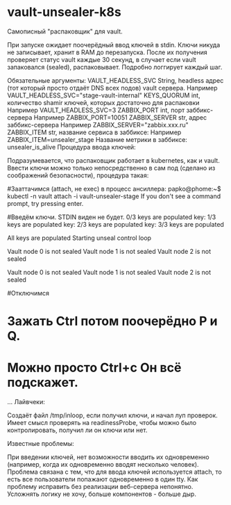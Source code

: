# vault-unsealer-k8s
Самописный "распаковщик" для vault.

При запуске ожидает поочерёдный ввод ключей в stdin. Ключи никуда не записывает, хранит в RAM до перезапуска.
После их получения проверяет статус vault каждые 30 секунд, в случает если vault запаковался (sealed), распаковывает.
Подробно логгирует каждый шаг.

Обязательные аргументы:
VAULT_HEADLESS_SVC
String, headless адрес (тот который просто отдаёт DNS всех подов) vault сервера.
Например VAULT_HEADLESS_SVC="stage-vault-internal"
KEYS_QUORUM
int, количество shamir ключей, которых достаточно для распаковки
Например VAULT_HEADLESS_SVC=3
ZABBIX_PORT
int, порт заббикс-сервера
Например ZABBIX_PORT=10051
ZABBIX_SERVER
str, адрес заббикс-сервера
Например ZABBIX_SERVER="zabbix.xxx.ru"
ZABBIX_ITEM
str, название сервиса в заббиксе:
Например ZABBIX_ITEM=unsealer_stage
Название метрики в заббиксе:
unsealer_is_alive
Процедура ввода ключей:

Подразумевается, что распаковщик работает в kubernetes, как и vault.
Ввести ключи можно только непосредственно в сам под (сделано из соображений безопасности), процедура такая:

#Зааттачимся (attach, не exec) в процесс ансиллера:
papko@phome:~$ kubectl -n vault attach -i vault-unsealer-stage
If you don't see a command prompt, try pressing enter.


#Введём ключи. STDIN виден не будет.
0/3 keys are populated
key: 
1/3 keys are populated
key: 
2/3 keys are populated
key: 
3/3 keys are populated

All keys are populated
Starting unseal control loop

Vault node 0 is not sealed
Vault node 1 is not sealed
Vault node 2 is not sealed



Vault node 0 is not sealed
Vault node 1 is not sealed
Vault node 2 is not sealed

#Отключимся
# Зажать Ctrl потом поочерёдно P и Q.
# Можно просто Ctrl+c Он всё подскажет.
...
Лайвчеки:

Создаёт файл /tmp/inloop, если получил ключи, и начал луп проверок.
Имеет смысл проверять на readinessProbe, чтобы можно было контролировать, получил ли он ключи или нет.

Известные проблемы:

При введении ключей, нет возможности вводить их одновременно (например, когда их одновременно вводят несколько человек). Проблема связана с тем, что для ввода ключей используется attach, то есть все пользователи попажают одновременно в один tty.
Как проблему исправить без реализации веб-сервера непонятно.
Усложнять логику не хочу, больше компонентов - больше дыр.
